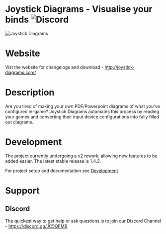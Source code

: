 # Joystick Diagrams - Visualise your binds ![Discord](https://img.shields.io/discord/733253732355276800?label=Discord)

![Joystick Diagrams](https://joystick-diagrams.com/img/main-hero.png)

# Website
Vist the website for changelogs and download - http://joystick-diagrams.com/

# Description
Are you tired of making your own PDF/Powerpoint diagrams of what you've configured in-game? Joystick Diagrams automates this process by reading your games and converting their input  device configurations into fully filled out diagrams.

# Development
The project currently undergoing a v2 rework, allowing new features to be added easier. The latest stable release is  1.4.2.

For project setup and documentation see [Development](./docs/index.md)

# Support

## Discord
The quickest way to get help or ask questions is to join our Discord Channel - https://discord.gg/JC5QFMB

